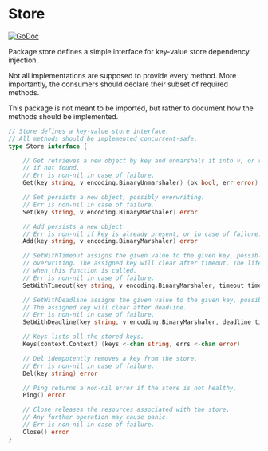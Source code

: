 # Store
[![GoDoc](https://godoc.org/github.com/gokv/store?status.svg)](https://godoc.org/github.com/gokv/store)

Package store defines a simple interface for key-value store dependency
injection.

Not all implementations are supposed to provide every method. More importantly,
the consumers should declare their subset of required methods.

This package is not meant to be imported, but rather to document how
the methods should be implemented.

```Go
// Store defines a key-value store interface.
// All methods should be implemented concurrent-safe.
type Store interface {

	// Get retrieves a new object by key and unmarshals it into v, or returns false
	// if not found.
	// Err is non-nil in case of failure.
	Get(key string, v encoding.BinaryUnmarshaler) (ok bool, err error)

	// Set persists a new object, possibly overwriting.
	// Err is non-nil in case of failure.
	Set(key string, v encoding.BinaryMarshaler) error

	// Add persists a new object.
	// Err is non-nil if key is already present, or in case of failure.
	Add(key string, v encoding.BinaryMarshaler) error

	// SetWithTimeout assigns the given value to the given key, possibly
	// overwriting. The assigned key will clear after timeout. The lifespan starts
	// when this function is called.
	// Err is non-nil in case of failure.
	SetWithTimeout(key string, v encoding.BinaryMarshaler, timeout time.Duration) error

	// SetWithDeadline assigns the given value to the given key, possibly overwriting.
	// The assigned key will clear after deadline.
	// Err is non-nil in case of failure.
	SetWithDeadline(key string, v encoding.BinaryMarshaler, deadline time.Time) error

	// Keys lists all the stored keys.
	Keys(context.Context) (keys <-chan string, errs <-chan error)

	// Del idempotently removes a key from the store.
	// Err is non-nil in case of failure.
	Del(key string) error

	// Ping returns a non-nil error if the store is not healthy.
	Ping() error

	// Close releases the resources associated with the store.
	// Any further operation may cause panic.
	// Err is non-nil in case of failure.
	Close() error
}
```
